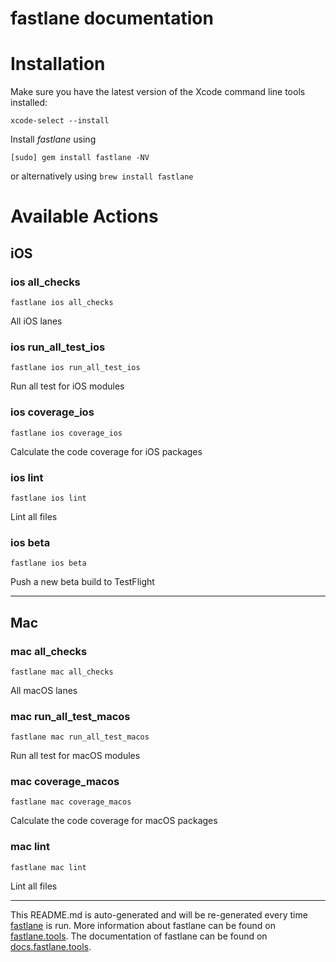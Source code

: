 fastlane documentation
================
# Installation

Make sure you have the latest version of the Xcode command line tools installed:

```
xcode-select --install
```

Install _fastlane_ using
```
[sudo] gem install fastlane -NV
```
or alternatively using `brew install fastlane`

# Available Actions
## iOS
### ios all_checks
```
fastlane ios all_checks
```
All iOS lanes
### ios run_all_test_ios
```
fastlane ios run_all_test_ios
```
Run all test for iOS modules
### ios coverage_ios
```
fastlane ios coverage_ios
```
Calculate the code coverage for iOS packages
### ios lint
```
fastlane ios lint
```
Lint all files
### ios beta
```
fastlane ios beta
```
Push a new beta build to TestFlight

----

## Mac
### mac all_checks
```
fastlane mac all_checks
```
All macOS lanes
### mac run_all_test_macos
```
fastlane mac run_all_test_macos
```
Run all test for macOS modules
### mac coverage_macos
```
fastlane mac coverage_macos
```
Calculate the code coverage for macOS packages
### mac lint
```
fastlane mac lint
```
Lint all files

----

This README.md is auto-generated and will be re-generated every time [fastlane](https://fastlane.tools) is run.
More information about fastlane can be found on [fastlane.tools](https://fastlane.tools).
The documentation of fastlane can be found on [docs.fastlane.tools](https://docs.fastlane.tools).
